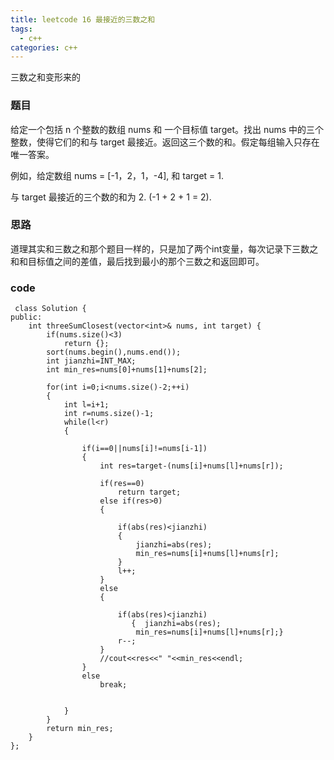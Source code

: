 ```yaml
---
title: leetcode 16 最接近的三数之和 
tags:
  - c++ 
categories: c++ 
---
```

三数之和变形来的
<!-- more -->

### 题目

给定一个包括 n 个整数的数组 nums 和 一个目标值 target。找出 nums 中的三个整数，使得它们的和与 target 最接近。返回这三个数的和。假定每组输入只存在唯一答案。

例如，给定数组 nums = [-1，2，1，-4], 和 target = 1.

与 target 最接近的三个数的和为 2. (-1 + 2 + 1 = 2).



### 思路

道理其实和三数之和那个题目一样的，只是加了两个int变量，每次记录下三数之和和目标值之间的差值，最后找到最小的那个三数之和返回即可。  

### code

     class Solution {
	public:
	    int threeSumClosest(vector<int>& nums, int target) {
	        if(nums.size()<3)
	            return {};
	        sort(nums.begin(),nums.end());
	        int jianzhi=INT_MAX;
	        int min_res=nums[0]+nums[1]+nums[2];
	        
	        for(int i=0;i<nums.size()-2;++i)
	        {
	            int l=i+1;
	            int r=nums.size()-1;
	            while(l<r)
	            {
	                
	                if(i==0||nums[i]!=nums[i-1])
	                {
	                    int res=target-(nums[i]+nums[l]+nums[r]);
	                    
	                    if(res==0)
	                        return target;
	                    else if(res>0)
	                    {
	                        
	                        if(abs(res)<jianzhi)
	                        {
	                            jianzhi=abs(res);
	                            min_res=nums[i]+nums[l]+nums[r];
	                        }
	                        l++;
	                    }
	                    else
	                    {
	                        
	                        if(abs(res)<jianzhi)
	                           {  jianzhi=abs(res);
	                            min_res=nums[i]+nums[l]+nums[r];}
	                        r--;
	                    }
	                    //cout<<res<<" "<<min_res<<endl;
	                }
	                else
	                    break;
	                
	                
	            }
	        }
	        return min_res;
	    } 
	};